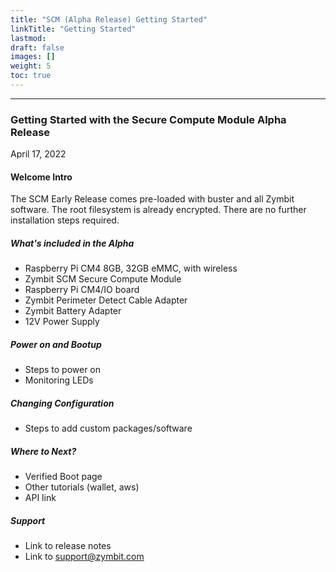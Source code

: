 ```yaml
---
title: "SCM (Alpha Release) Getting Started"
linkTitle: "Getting Started"
lastmod:
draft: false
images: []
weight: 5
toc: true
---
```


-----
### **Getting Started with the Secure Compute Module Alpha Release**
April 17, 2022

#### Welcome Intro

The SCM Early Release comes pre-loaded with buster and all Zymbit software. The root filesystem is already encrypted. There are no further installation steps required.

##### What's included in the Alpha

 * Raspberry Pi CM4 8GB, 32GB eMMC, with wireless
 * Zymbit SCM Secure Compute Module
 * Raspberry Pi CM4/IO board
 * Zymbit Perimeter Detect Cable Adapter
 * Zymbit Battery Adapter
 * 12V Power Supply

##### Power on and Bootup
 * Steps to power on
 * Monitoring LEDs

##### Changing Configuration
 * Steps to add custom packages/software

##### Where to Next?
 * Verified Boot page
 * Other tutorials (wallet, aws)
 * API link

##### Support
 * Link to release notes
 * Link to support@zymbit.com


